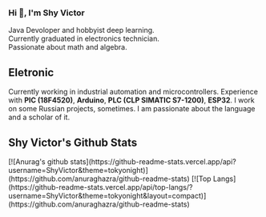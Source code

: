 ### Hi 👋, I'm Shy Victor
Java Devoloper and hobbyist deep learning. <br>
Currently graduated in electronics technician. <br>
Passionate about math and algebra. <br>

<h2>Eletronic</h2>
Currently working in industrial automation and microcontrollers. Experience with <b>PIC (18F4520)</b>, <b>Arduino</b>, <b>PLC (CLP SIMATIC S7-1200)</b>, <b>ESP32</b>.
I work on some Russian projects, sometimes. I am passionate about the language and a scholar of it.

<h2> Shy Victor's Github Stats </h2>
[![Anurag's github stats](https://github-readme-stats.vercel.app/api?username=ShyVictor&theme=tokyonight)](https://github.com/anuraghazra/github-readme-stats)
[![Top Langs](https://github-readme-stats.vercel.app/api/top-langs/?username=ShyVictor&theme=tokyonight&layout=compact)](https://github.com/anuraghazra/github-readme-stats)


